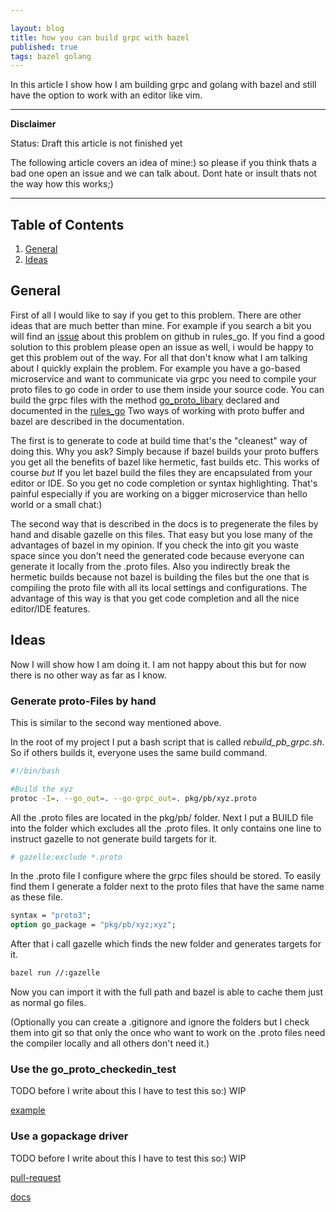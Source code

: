 ```yaml
---

layout: blog
title: how you can build grpc with bazel
published: true
tags: bazel golang
---
```


In this article I show how I am building grpc and golang
with bazel and still have the option to work with an editor
like vim.

---
**Disclaimer**

Status: Draft this article is not finished yet

The following article covers an idea of mine:) so please if you think thats a bad one open an issue and we can talk about.
Dont hate or insult thats not the way how this works;)

---

## Table of Contents

1. [General](#general)
2. [Ideas](#ideas)

## General
First of all I would like to say if you get to this problem.
There are other ideas that are much better than mine.
For example if you search a bit you will find an [issue](https://github.com/bazelbuild/rules_go/issues/512) about
this problem on github in rules_go.
If you find a good solution to this problem please open an issue
as well, i would be happy to get this problem out of the way.
For all that don't know what I am talking about I quickly
explain the problem. For example you have a go-based
microservice and want to communicate via grpc you need to
compile your proto files to go code in order to use them inside your source code.
You can build the grpc files with the method [go_proto_libary](https://github.com/bazelbuild/rules_go/blob/master/proto/core.rst#go_proto_library)
declared and documented in the [rules_go](https://github.com/bazelbuild/rules_go/blob/master/proto/core.rst#go-protocol-buffers)
Two ways of working with proto buffer and bazel are described in
the documentation.

The first is to generate to code at build time that's the
"cleanest" way of doing this. Why you ask? Simply because if
bazel builds your proto buffers you get all the benefits of
bazel like hermetic, fast builds etc. This works of course *but*
If you let bazel build the files they are encapsulated from your
editor or IDE. So you get no code completion or syntax
highlighting. That's painful especially if you are working on
a bigger microservice than hello world or a small chat:)

The second way that is described in the docs is to pregenerate
the files by hand and disable gazelle on this files.
That easy but you lose many of the advantages of bazel in my
opinion. If you check the into git you waste space since
you don't need the generated code because everyone can
generate it locally from the .proto files.
Also you indirectly  break the hermetic builds because
not bazel is building the files but the one that is compiling
the proto file with all its local settings and configurations.
The advantage of this way is that you get code completion and
all the nice editor/IDE features.

## Ideas
Now I will show how I am doing it. I am not happy about this
but for now there is no other way as far as I know.

### Generate proto-Files by hand
This is similar to the second way mentioned above.

In the root of my project I put a bash script that is called
*rebuild_pb_grpc.sh*.
So if others builds it, everyone uses the same build command.

```bash
#!/bin/bash

#Build the xyz
protoc -I=. --go_out=. --go-grpc_out=. pkg/pb/xyz.proto
```

All the .proto files are located in the pkg/pb/ folder.
Next I put a BUILD file into the folder which excludes all the
.proto files. It only contains one line to instruct gazelle
to not generate build targets for it.

```python
# gazelle:exclude *.proto
```

In the .proto file I configure where the grpc files should be
stored. To easily find them I generate a folder next to the
proto files that have the same name as these file.

```proto
syntax = "proto3";
option go_package = "pkg/pb/xyz;xyz";
```

After that i call gazelle which finds the new folder and
generates targets for it.

```bash
bazel run //:gazelle
```

Now you can import it with the full path and bazel is able to
cache them just as normal go files.

(Optionally you can create a .gitignore and ignore the folders
but I check them into git so that only the once who want to
work on the .proto files need the compiler locally and
all others don't need it.)


### Use the go_proto_checkedin_test

TODO before I write about this I have to test this so:) WIP

[example](https://github.com/bazelbuild/buildtools/blob/master/build_proto/BUILD.bazel)

### Use a gopackage driver

TODO before I write about this I have to test this so:) WIP

[pull-request](https://github.com/bazelbuild/rules_go/pull/2858)

[docs](https://github.com/bazelbuild/rules_go/wiki/Editor-and-tool-integration)

